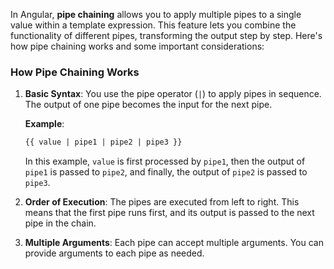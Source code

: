 In Angular, **pipe chaining** allows you to apply multiple pipes to a single value within a template expression. This feature lets you combine the functionality of different pipes, transforming the output step by step. Here's how pipe chaining works and some important considerations:

### How Pipe Chaining Works

1. **Basic Syntax**: You use the pipe operator (`|`) to apply pipes in sequence. The output of one pipe becomes the input for the next pipe.

   **Example**:
   ```html
   {{ value | pipe1 | pipe2 | pipe3 }}
   ```

   In this example, `value` is first processed by `pipe1`, then the output of `pipe1` is passed to `pipe2`, and finally, the output of `pipe2` is passed to `pipe3`.

2. **Order of Execution**: The pipes are executed from left to right. This means that the first pipe runs first, and its output is passed to the next pipe in the chain.

3. **Multiple Arguments**: Each pipe can accept multiple arguments. You can provide arguments to each pipe as needed.
